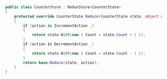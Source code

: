 ﻿```csharp
public class CounterStore : ReduxStore<CounterState>
{
    protected override CounterState Reduce(CounterState state, object action)
    {
        if (action is IncrementAction _)
        {
            return state.With(new { Count = state.Count + 1 });
        }
        if (action is DecrementAction _)
        {
            return state.With(new { Count = state.Count - 1 });
        }
        return base.Reduce(state, action);
    }
}
```